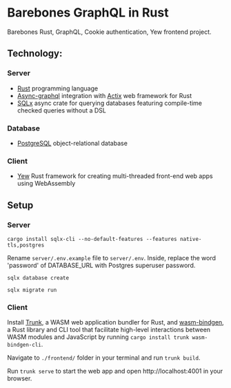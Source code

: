 # Barebones GraphQL in Rust

Barebones Rust, GraphQL, Cookie authentication, Yew frontend project.

## Technology:

### Server
- [Rust](https://www.rust-lang.org/) programming language
- [Async-graphql](https://github.com/async-graphql/async-graphql) integration with [Actix](https://actix.rs/) web framework for Rust
- [SQLx](https://github.com/launchbadge/sqlx) async crate for querying databases featuring compile-time checked queries without a DSL

### Database
- [PostgreSQL](https://www.postgresql.org/) object-relational database

### Client
- [Yew](https://yew.rs/) Rust framework for creating multi-threaded front-end web apps using WebAssembly


## Setup

### Server

`cargo install sqlx-cli --no-default-features --features native-tls,postgres`

Rename `server/.env.example` file to `server/.env`. Inside, replace the word 'password' of DATABASE_URL with Postgres superuser password.

`sqlx database create`

`sqlx migrate run`



### Client

Install [Trunk](https://trunkrs.dev/), a WASM web application bundler for Rust, and [wasm-bindgen](https://rustwasm.github.io/wasm-bindgen/), a Rust library and CLI tool that facilitate high-level interactions between WASM modules and JavaScript by running `cargo install trunk wasm-bindgen-cli`.

Navigate to `./frontend/` folder in your terminal and run `trunk build`.

Run `trunk serve` to start the web app and open http://localhost:4001 in your browser.